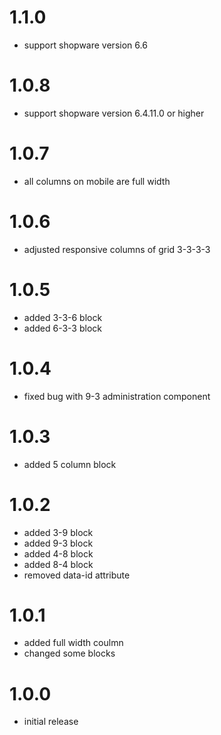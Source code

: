 # 1.1.0
- support shopware version 6.6

# 1.0.8
- support shopware version 6.4.11.0 or higher

# 1.0.7
- all columns on mobile are full width

# 1.0.6
- adjusted responsive columns of grid 3-3-3-3

# 1.0.5
- added 3-3-6 block
- added 6-3-3 block

# 1.0.4
- fixed bug with 9-3 administration component

# 1.0.3
- added 5 column block

# 1.0.2
- added 3-9 block
- added 9-3 block
- added 4-8 block
- added 8-4 block
- removed data-id attribute

# 1.0.1
- added full width coulmn
- changed some blocks

# 1.0.0
- initial release
